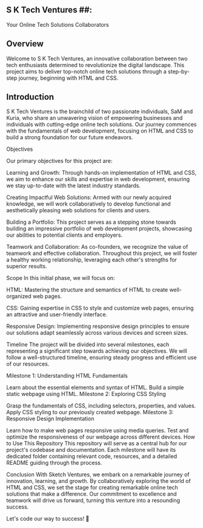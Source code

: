## S K Tech Ventures ##: 

Your Online Tech Solutions Collaborators
## Overview

Welcome to S K Tech Ventures, an innovative collaboration between two tech enthusiasts determined to revolutionize the digital landscape. This project aims to deliver top-notch online tech solutions through a step-by-step journey, beginning with HTML and CSS.

## Introduction

S K Tech Ventures is the brainchild of two passionate individuals, SaM and Kuria, who share an unwavering vision of empowering businesses and individuals with cutting-edge online tech solutions. Our journey commences with the fundamentals of web development, focusing on HTML and CSS to build a strong foundation for our future endeavors.

Objectives

Our primary objectives for this project are:

Learning and Growth: Through hands-on implementation of HTML and CSS, we aim to enhance our skills and expertise in web development, ensuring we stay up-to-date with the latest industry standards.

Creating Impactful Web Solutions: Armed with our newly acquired knowledge, we will work collaboratively to develop functional and aesthetically pleasing web solutions for clients and users.

Building a Portfolio: This project serves as a stepping stone towards building an impressive portfolio of web development projects, showcasing our abilities to potential clients and employers.

Teamwork and Collaboration: As co-founders, we recognize the value of teamwork and effective collaboration. Throughout this project, we will foster a healthy working relationship, leveraging each other's strengths for superior results.

Scope
In this initial phase, we will focus on:

HTML: Mastering the structure and semantics of HTML to create well-organized web pages.

CSS: Gaining expertise in CSS to style and customize web pages, ensuring an attractive and user-friendly interface.

Responsive Design: Implementing responsive design principles to ensure our solutions adapt seamlessly across various devices and screen sizes.

Timeline
The project will be divided into several milestones, each representing a significant step towards achieving our objectives. We will follow a well-structured timeline, ensuring steady progress and efficient use of our resources.

Milestone 1: Understanding HTML Fundamentals

Learn about the essential elements and syntax of HTML.
Build a simple static webpage using HTML.
Milestone 2: Exploring CSS Styling

Grasp the fundamentals of CSS, including selectors, properties, and values.
Apply CSS styling to our previously created webpage.
Milestone 3: Responsive Design Implementation

Learn how to make web pages responsive using media queries.
Test and optimize the responsiveness of our webpage across different devices.
How to Use This Repository
This repository will serve as a central hub for our project's codebase and documentation. Each milestone will have its dedicated folder containing relevant code, resources, and a detailed README guiding through the process.

Conclusion
With Sketch Ventures, we embark on a remarkable journey of innovation, learning, and growth. By collaboratively exploring the world of HTML and CSS, we set the stage for creating remarkable online tech solutions that make a difference. Our commitment to excellence and teamwork will drive us forward, turning this venture into a resounding success.

Let's code our way to success! 🚀

